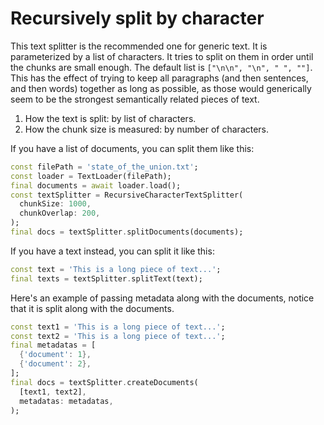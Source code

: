 # Recursively split by character

This text splitter is the recommended one for generic text. It is parameterized by a list of 
characters. It tries to split on them in order until the chunks are small enough. The default list 
is `["\n\n", "\n", " ", ""]`. This has the effect of trying to keep all paragraphs (and then 
sentences, and then words) together as long as possible, as those would generically seem to be the 
strongest semantically related pieces of text.

1. How the text is split: by list of characters.
2. How the chunk size is measured: by number of characters.

If you have a list of documents, you can split them like this:
```dart
const filePath = 'state_of_the_union.txt';
const loader = TextLoader(filePath);
final documents = await loader.load();
const textSplitter = RecursiveCharacterTextSplitter(
  chunkSize: 1000,
  chunkOverlap: 200,
);
final docs = textSplitter.splitDocuments(documents);
```

If you have a text instead, you can split it like this:
```dart
const text = 'This is a long piece of text...';
final texts = textSplitter.splitText(text);
```

Here's an example of passing metadata along with the documents, notice that it is split along with 
the documents.

```dart
const text1 = 'This is a long piece of text...';
const text2 = 'This is a long piece of text...';
final metadatas = [
  {'document': 1},
  {'document': 2},
];
final docs = textSplitter.createDocuments(
  [text1, text2],
  metadatas: metadatas,
);
```
